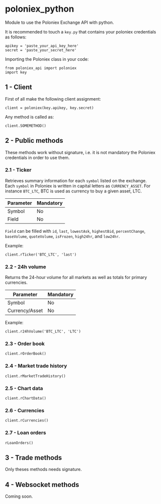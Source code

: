 # poloniex_python
Module to use the Poloniex Exchange API with python.

It is recommended to touch a `key.py` that contains your poloniex credentials as follows:
```
apikey = 'paste_your_api_key_here'
secret = 'paste_your_secret_here'
```

Importing the Poloniex class in your code:
```
from poloniex_api import poloniex
import key
```

## 1 - Client
First of all make the following client assignment:
```
client = poloniex(key.apikey, key.secret)
```
Any method is called as:
```
client.SOMEMETHOD()
```

## 2 - Public methods
These methods work without signature, i.e. it is not mandatory the Poloniex credentials in order to use them.

### 2.1 - Ticker
Retrieves summary information for each `symbol` listed on the exchange. Each `symbol` in Poloniex is written in capital letters as `CURRENCY_ASSET`. For instance `BTC_LTC`, BTC is used as currency to buy a given asset, LTC.

Parameter | Mandatory
--------- | ---------
Symbol | No
Field | No

`Field` can be filled with `id`, `last`, `lowestAsk`, `highestBid`, `percentChange`, `baseVolume`, `quoteVolume`, `isFrozen`, `high24hr`, and `low24hr`.

Example:
```
client.rTicker('BTC_LTC', 'last')
```

### 2.2 - 24h volume
Returns the 24-hour volume for all markets as well as totals for primary currencies.

Parameter | Mandatory
--------- | ---------
Symbol | No
Currency/Asset | No

Example:
```
client.r24hVolume('BTC_LTC', 'LTC')
```
### 2.3 - Order book
```
client.rOrderBook()
```
### 2.4 - Market trade history
```
client.rMarketTradeHistory()
```
### 2.5 - Chart data
```
client.rChartData()
```
### 2.6 - Currencies
```
client.rCurrencies()
```
### 2.7 - Loan orders
```
rLoanOrders()
```
## 3 - Trade methods
Only theses methods needs signature.

## 4 - Websocket methods
Coming soon.
